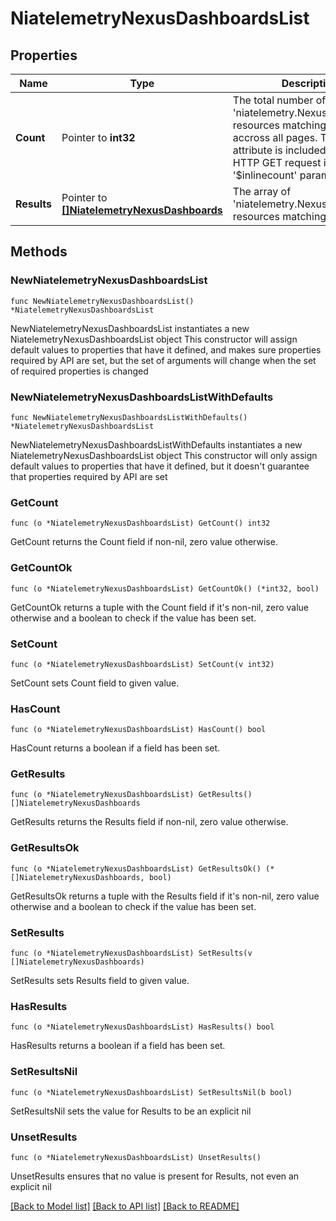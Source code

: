 # NiatelemetryNexusDashboardsList

## Properties

Name | Type | Description | Notes
------------ | ------------- | ------------- | -------------
**Count** | Pointer to **int32** | The total number of &#39;niatelemetry.NexusDashboards&#39; resources matching the request, accross all pages. The &#39;Count&#39; attribute is included when the HTTP GET request includes the &#39;$inlinecount&#39; parameter. | [optional] 
**Results** | Pointer to [**[]NiatelemetryNexusDashboards**](NiatelemetryNexusDashboards.md) | The array of &#39;niatelemetry.NexusDashboards&#39; resources matching the request. | [optional] 

## Methods

### NewNiatelemetryNexusDashboardsList

`func NewNiatelemetryNexusDashboardsList() *NiatelemetryNexusDashboardsList`

NewNiatelemetryNexusDashboardsList instantiates a new NiatelemetryNexusDashboardsList object
This constructor will assign default values to properties that have it defined,
and makes sure properties required by API are set, but the set of arguments
will change when the set of required properties is changed

### NewNiatelemetryNexusDashboardsListWithDefaults

`func NewNiatelemetryNexusDashboardsListWithDefaults() *NiatelemetryNexusDashboardsList`

NewNiatelemetryNexusDashboardsListWithDefaults instantiates a new NiatelemetryNexusDashboardsList object
This constructor will only assign default values to properties that have it defined,
but it doesn't guarantee that properties required by API are set

### GetCount

`func (o *NiatelemetryNexusDashboardsList) GetCount() int32`

GetCount returns the Count field if non-nil, zero value otherwise.

### GetCountOk

`func (o *NiatelemetryNexusDashboardsList) GetCountOk() (*int32, bool)`

GetCountOk returns a tuple with the Count field if it's non-nil, zero value otherwise
and a boolean to check if the value has been set.

### SetCount

`func (o *NiatelemetryNexusDashboardsList) SetCount(v int32)`

SetCount sets Count field to given value.

### HasCount

`func (o *NiatelemetryNexusDashboardsList) HasCount() bool`

HasCount returns a boolean if a field has been set.

### GetResults

`func (o *NiatelemetryNexusDashboardsList) GetResults() []NiatelemetryNexusDashboards`

GetResults returns the Results field if non-nil, zero value otherwise.

### GetResultsOk

`func (o *NiatelemetryNexusDashboardsList) GetResultsOk() (*[]NiatelemetryNexusDashboards, bool)`

GetResultsOk returns a tuple with the Results field if it's non-nil, zero value otherwise
and a boolean to check if the value has been set.

### SetResults

`func (o *NiatelemetryNexusDashboardsList) SetResults(v []NiatelemetryNexusDashboards)`

SetResults sets Results field to given value.

### HasResults

`func (o *NiatelemetryNexusDashboardsList) HasResults() bool`

HasResults returns a boolean if a field has been set.

### SetResultsNil

`func (o *NiatelemetryNexusDashboardsList) SetResultsNil(b bool)`

 SetResultsNil sets the value for Results to be an explicit nil

### UnsetResults
`func (o *NiatelemetryNexusDashboardsList) UnsetResults()`

UnsetResults ensures that no value is present for Results, not even an explicit nil

[[Back to Model list]](../README.md#documentation-for-models) [[Back to API list]](../README.md#documentation-for-api-endpoints) [[Back to README]](../README.md)



